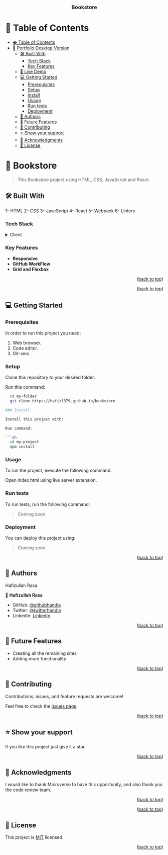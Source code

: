 <a name="readme-top"></a>



<div align="center">
  
  
  <br/>

  <h3><b>Bookstore</b></h3>

</div>

<!-- TABLE OF CONTENTS -->

# 📗 Table of Contents

- [� Table of Contents](#-table-of-contents)
- [📖 Portfolio Desktop Version ](#-portfolio-desktop-version-)
  - [🛠 Built With ](#-built-with-)
    - [Tech Stack ](#tech-stack-)
    - [Key Features ](#key-features-)
  - [🚀 Live Demo ](#-live-demo-)
  - [💻 Getting Started ](#-getting-started-)
    - [Prerequisites](#prerequisites)
    - [Setup](#setup)
    - [Install](#install)
    - [Usage](#usage)
    - [Run tests](#run-tests)
    - [Deployment](#deployment)
  - [👥 Authors ](#-authors-)
  - [🔭 Future Features ](#-future-features-)
  - [🤝 Contributing ](#-contributing-)
  - [⭐️ Show your support ](#️-show-your-support-)
  - [🙏 Acknowledgments ](#-acknowledgments-)
  - [📝 License ](#-license-)

<!-- PROJECT DESCRIPTION -->

# 📖 Bookstore <a name="about-project"></a>

> This Bookstore project using HTML, CSS, JavaScript and React.

## 🛠 Built With <a name="built-with"></a>

1- HTML
2- CSS
3- JaveScript
4- React
5- Webpack
6- Linters


### Tech Stack <a name="tech-stack"></a>

>

<details>
  <summary>Client</summary>
  <ul>
    <li><a href="https://html.spec.whatwg.org/multipage//">HTML</a></li>
    <li><a href="https://www.w3.org/TR/CSS/#css/">CSS</a></li>
  </ul>
</details>

<!-- Features -->

### Key Features <a name="key-features"></a>

- **Responsive**
- **GitHub WorkFlow**
- **Grid and Flexbox**

<p align="right">(<a href="#readme-top">back to top</a>)</p>


<p align="right">(<a href="#readme-top">back to top</a>)</p>

<!-- GETTING STARTED -->

## 💻 Getting Started <a name="getting-started"></a>

>

### Prerequisites

In order to run this project you need:

1. Web browser.
2. Code editor.
3. Git-smc.

### Setup

Clone this repository to your desired folder:

Run this command:

```sh
  cd my-folder
  git clone https://hafiz1379.github.io/bookstore

### Install

Install this project with:

Run command:

```sh
  cd my-project
  npm install
```

### Usage

To run the project, execute the following command:

Open index.html using live server extension.

### Run tests

To run tests, run the following command:

> Coming soon

### Deployment

You can deploy this project using:

> Coming soon

<p align="right">(<a href="#readme-top">back to top</a>)</p>

<!-- AUTHORS -->

## 👥 Authors <a name="authors"></a>

Hafizullah Rasa

👤 **Hafizullah Rasa**

- GitHub: [@githubhandle](https://github.com/hafiz1379)
- Twitter: [@twitterhandle](https://twitter.com/Hafizrasa1379?s=35)
- LinkedIn: [LinkedIn](https://www.linkedin.com/in/hafizullah-rasa-8436a1257/)


<p align="right">(<a href="#readme-top">back to top</a>)</p>

<!-- FUTURE FEATURES -->

## 🔭 Future Features <a name="future-features"></a>

- Creating all the remaining sites 
- Adding more functionality

<p align="right">(<a href="#readme-top">back to top</a>)</p>

<!-- CONTRIBUTING -->

## 🤝 Contributing <a name="contributing"></a>

Contributions, issues, and feature requests are welcome!

Feel free to check the [issues page](../../issues/).

<p align="right">(<a href="#readme-top">back to top</a>)</p>

<!-- SUPPORT -->

## ⭐️ Show your support <a name="support"></a>

If you like this project just give it a star.

<p align="right">(<a href="#readme-top">back to top</a>)</p>

<!-- ACKNOWLEDGEMENTS -->

## 🙏 Acknowledgments <a name="acknowledgements"></a>

I would like to thank Microverse to have this opportunity, and also thank you the code review team. 

<p align="right">(<a href="#readme-top">back to top</a>)</p>

<p align="right">(<a href="#readme-top">back to top</a>)</p>

<!-- LICENSE -->

## 📝 License <a name="license"></a>

This project is [MIT](./LICENSE) licensed.

<p align="right">(<a href="#readme-top">back to top</a>)</p>